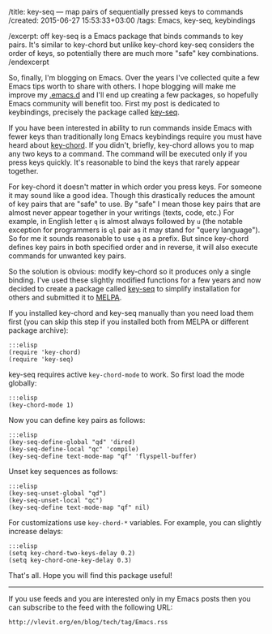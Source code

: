 /title: key-seq — map pairs of sequentially pressed keys to commands
/created: 2015-06-27 15:53:33+03:00
/tags: Emacs, key-seq, keybindings

/excerpt: off
key-seq is a Emacs package that binds commands to key pairs. It's
similar to key-chord but unlike key-chord key-seq considers the order
of keys, so potentially there are much more "safe" key combinations.
/endexcerpt

So, finally, I'm blogging on Emacs. Over the years I've collected
quite a few Emacs tips worth to share with others. I hope blogging
will make me improve my [.emacs.d] and I'll end up creating a few
packages, so hopefully Emacs community will benefit too. First my post
is dedicated to keybindings, precisely the package called [key-seq].

If you have been interested in ability to run commands inside Emacs
with fewer keys than traditionally long Emacs keybindings require you
must have heard about [key-chord]. If you didn't, briefly, key-chord
allows you to map any two keys to a command. The command will be
executed only if you press keys quickly. It's reasonable to bind the
keys that rarely appear together.

For key-chord it doesn't matter in which order you press keys. For
someone it may sound like a good idea. Though this drastically reduces
the amount of key pairs that are "safe" to use. By "safe" I mean those
key pairs that are almost never appear together in your writings
(texts, code, etc.) For example, in English letter `q` is almost
always followed by `u` (the notable exception for programmers is `ql`
pair as it may stand for "query language"). So for me it sounds
reasonable to use `q` as a prefix. But since key-chord defines key
pairs in both specified order and in reverse, it will also execute
commands for unwanted key pairs.

So the solution is obvious: modify key-chord so it produces only a
single binding. I've used these slightly modified functions for a few
years and now decided to create a package called [key-seq] to simplify
installation for others and submitted it to [MELPA].

If you installed key-chord and key-seq manually than you need load
them first (you can skip this step if you installed both from MELPA or
different package archive):

    :::elisp
    (require 'key-chord)
    (require 'key-seq)

key-seq requires active `key-chord-mode` to work. So first load the
mode globally:

    :::elisp
    (key-chord-mode 1)

Now you can define key pairs as follows:

    :::elisp
    (key-seq-define-global "qd" 'dired)
    (key-seq-define-local "qc" 'compile)
    (key-seq-define text-mode-map "qf" 'flyspell-buffer)

Unset key sequences as follows:

    :::elisp
    (key-seq-unset-global "qd")
    (key-seq-unset-local "qc")
    (key-seq-define text-mode-map "qf" nil)

For customizations use `key-chord-*` variables. For example, you can
slightly increase delays:

    :::elisp
    (setq key-chord-two-keys-delay 0.2)
    (setq key-chord-one-key-delay 0.3)

That's all. Hope you will find this package useful!

---

If you use feeds and you are interested only in my Emacs posts then
you can subscribe to the feed with the following URL:

    http://vlevit.org/en/blog/tech/tag/Emacs.rss


[.emacs.d]: https://github.com/vlevit/.emacs.d
[key-seq]: https://github.com/vlevit/key-seq.el
[key-chord]: http://www.emacswiki.org/emacs/key-chord.el
[MELPA]: http://melpa.org/#/key-seq
